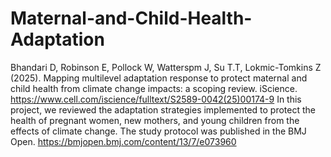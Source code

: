 # Maternal-and-Child-Health-Adaptation
Bhandari D, Robinson E, Pollock W, Watterspm J, Su T.T, Lokmic-Tomkins Z (2025). Mapping multilevel adaptation response to protect maternal and child health from climate change impacts: a scoping review. iScience. https://www.cell.com/iscience/fulltext/S2589-0042(25)00174-9 
In this project, we reviewed the adaptation strategies implemented to protect the health of pregnant women, new mothers, and young children from the effects of climate change. 
The study protocol was published in the BMJ Open. https://bmjopen.bmj.com/content/13/7/e073960
